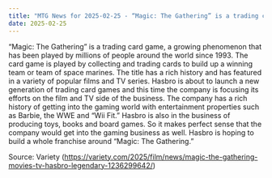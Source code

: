 ```yaml
---
title: "MTG News for 2025-02-25 - “Magic: The Gathering” is a trading card game, a g..."
date: 2025-02-25
---
```


“Magic: The Gathering” is a trading card game, a growing phenomenon that has been played by millions of people around the world since 1993. The card game is played by collecting and trading cards to build up a winning team or team of space marines. The title has a rich history and has featured in a variety of popular films and TV series. Hasbro is about to launch a new generation of trading card games and this time the company is focusing its efforts on the film and TV side of the business. The company has a rich history of getting into the gaming world with entertainment properties such as Barbie, the WWE and “Wii Fit.” Hasbro is also in the business of producing toys, books and board games. So it makes perfect sense that the company would get into the gaming business as well. Hasbro is hoping to build a whole franchise around “Magic: The Gathering.”

Source: Variety (https://variety.com/2025/film/news/magic-the-gathering-movies-tv-hasbro-legendary-1236299642/)
